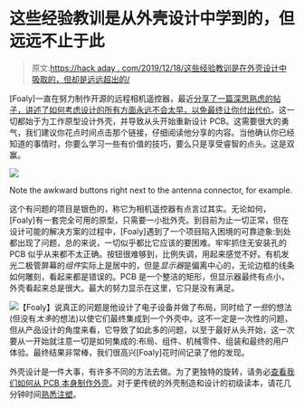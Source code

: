 # 这些经验教训是从外壳设计中学到的，但远远不止于此

> 原文:[https://hack aday . com/2019/12/18/这些经验教训是在外壳设计中吸取的，但却是远远超出的/](https://hackaday.com/2019/12/18/these-lessons-were-learned-in-enclosure-design-but-go-far-beyond/)

[Foaly]一直在努力制作开源的远程相机遥控器，最近[分享了一篇深思熟虑的帖子，讲述了如何考虑设计的所有方面永远不会太早，以免最终让你付出代价](https://silica.io/silver-project-update-making-the-case-then-throwing-everything-out-and-starting-again-from-scratch/)。这一切都始于为工作原型设计外壳，并导致从头开始重新设计 PCB。这需要很大的勇气，我们建议你花点时间点击那个链接，仔细阅读他分享的内容。当他确认你已经知道的事情时，你要么学习一些有价值的技巧，要么只是享受睿智的点头。这是双赢。

[![](../Images/fe59fa028aae24735558917571986748.png)](https://hackaday.com/wp-content/uploads/2019/12/Best-attempt-before-redesign.png)

Note the awkward buttons right next to the antenna connector, for example.

这个有问题的项目是银色的，称它为相机遥控器有点言过其实。无论如何，[Foaly]有一套完全可用的原型，只需要一小批外壳。到目前为止一切正常，但在设计可能的解决方案的过程中，[Foaly]遇到了一个项目陷入困境的可靠迹象:到处都出现了问题，总的来说，一切似乎都比它应该的要困难。牢牢抓住无安装孔的 PCB 似乎从来都不太正确。按钮很难够到，比例失调，用起来感觉不好。有机发光二极管屏幕的*组件*实际上是居中的，但是*显示器*是偏离中心的，无论边框的线条如何雕刻，看起来都是错误的。PCB 是一个整洁的矩形，但显示器最终有点小，外壳看起来总是很大。最大的努力显示在这里，它只是没有满足。

[![](../Images/bb8694c962815786ba7a90fb5136e635.png)](https://hackaday.com/wp-content/uploads/2019/12/Silver-mounted-on-camera-square.jpg)【Foaly】说真正的问题是他设计了电子设备并做了布局，同时给了*一些*的想法(但没有*太多*的想法)以使它们最终集成到一个外壳中。这不一定是一次性的问题，但从产品设计的角度来看，它导致了如此多的问题，以至于最好从头开始，这一次要从一开始就注意一切是如何集成的:布局、组件、机械零件、组装和最终的用户体验。最终结果非常棒，我们很高兴[Foaly]花时间记录了他的发现。

外壳设计是一件大事，有许多不同的方法去做。为了更独特的旋转，请务必[查看我们如何从 PCB 本身制作外壳](https://hackaday.com/2015/06/03/how-to-build-beautiful-enclosures-from-fr4-aka-pcbs/)。对于更传统的外壳制造和设计的初级读本，请花几分钟时间[熟悉注塑](https://hackaday.com/2016/11/04/tools-of-the-trade-injection-molding/)。